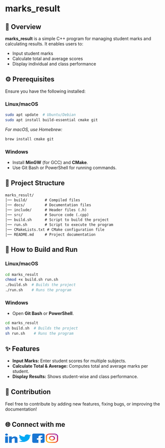 # marks_result

## 🔹 Overview
**marks_result** is a simple C++ program for managing student marks and calculating results. It enables users to:
- Input student marks
- Calculate total and average scores
- Display individual and class performance

## ⚙️ Prerequisites
Ensure you have the following installed:

### **Linux/macOS**
```sh
sudo apt update  # Ubuntu/Debian
sudo apt install build-essential cmake git
```
_For macOS, use Homebrew:_
```sh
brew install cmake git
```

### **Windows**
- Install **MinGW** (for GCC) and **CMake**.
- Use Git Bash or PowerShell for running commands.

## 📂 Project Structure
```
marks_result/
│── build/        # Compiled files
│── docs/         # Documentation files
│── include/      # Header files (.h)
│── src/          # Source code (.cpp)
│── build.sh      # Script to build the project
│── run.sh        # Script to execute the program
│── CMakeLists.txt # CMake configuration file
│── README.md     # Project documentation
```

## 🚀 How to Build and Run

### **Linux/macOS**
```sh
cd marks_result
chmod +x build.sh run.sh
./build.sh  # Builds the project
./run.sh    # Runs the program
```

### **Windows**
- Open **Git Bash** or **PowerShell**.
```sh
cd marks_result
sh build.sh  # Builds the project
sh run.sh    # Runs the program
```

## ✨ Features
- **Input Marks:** Enter student scores for multiple subjects.
- **Calculate Total & Average:** Computes total and average marks per student.
- **Display Results:** Shows student-wise and class performance.

## 🤝 Contribution
Feel free to contribute by adding new features, fixing bugs, or improving the documentation!

## 🌐 Connect with me
<p align="left">
<a href="https://linkedin.com/in/sithulaka" target="blank"><img align="center" src="https://github.com/sithulaka/sithulaka/blob/main/image/icon/linked-in-alt.svg" alt="sithulaka" height="30" width="40" /></a>
<a href="https://twitter.com/sithulaka" target="blank"><img align="center" src="https://github.com/sithulaka/sithulaka/blob/main/image/icon/twitter.svg" alt="sithulaka" height="30" width="40" /></a>
<a href="https://fb.com/senithu.sithulaka.7" target="blank"><img align="center" src="https://github.com/sithulaka/sithulaka/blob/main/image/icon/facebook.svg" alt="sithulaka" height="30" width="40" /></a>
<a href="https://instagram.com/_sithulaka_" target="blank"><img align="center" src="https://github.com/sithulaka/sithulaka/blob/main/image/icon/instagram.svg" alt="sithulaka" height="30" width="40" /></a>
<!-- <a href="https://discord.gg/ugdvth5b6H" target="blank"><img align="center" src="https://github.com/sithulaka/sithulaka/blob/main/image/icon/discord.svg" alt="sithulaka" height="30" width="40" /></a> -->
</p><br>
